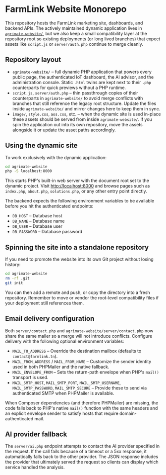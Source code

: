 # FarmLink Website Monorepo

This repository hosts the FarmLink marketing site, dashboards, and backend APIs. The actively maintained dynamic application lives in [`agrimate-website/`](agrimate-website/), but we also keep a small compatibility layer at the repository root so existing deployments (or long lived branches) that expect assets like `script.js` or `server/auth.php` continue to merge cleanly.

## Repository layout

- `agrimate-website/` – full dynamic PHP application that powers every public page, the authenticated IoT dashboard, the AI advisor, and the administration console. Static `.html` twins are kept next to their `.php` counterparts for quick previews without a PHP runtime.
- `script.js`, `server/auth.php` – thin passthrough copies of their counterparts in `agrimate-website/` to avoid merge conflicts with branches that still reference the legacy root structure. Update the files inside `agrimate-website/` and mirror changes here to keep them in sync.
- `image/`, `style.css`, `aos.css`, etc. – when the dynamic site is used in-place these assets should be served from inside `agrimate-website/`. If you spin the application out into its own repository, move the assets alongside it or update the asset paths accordingly.

## Using the dynamic site

To work exclusively with the dynamic application:

```bash
cd agrimate-website
php -S localhost:8000
```

This starts PHP's built-in web server with the document root set to the dynamic project. Visit <http://localhost:8000> and browse pages such as `index.php`, `about.php`, `solutions.php`, or any other entry point directly.

The backend expects the following environment variables to be available before you hit the authenticated endpoints:

- `DB_HOST` – Database host
- `DB_NAME` – Database name
- `DB_USER` – Database user
- `DB_PASSWORD` – Database password

## Spinning the site into a standalone repository

If you need to promote the website into its own Git project without losing history:

```bash
cd agrimate-website
rm -rf .git
git init
```

You can then add a remote and push, or copy the directory into a fresh repository. Remember to move or vendor the root-level compatibility files if your deployment still references them.

## Email delivery configuration

Both `server/contact.php` and `agrimate-website/server/contact.php` now share the same mailer so a merge will not introduce conflicts. Configure delivery with the following optional environment variables:

- `MAIL_TO_ADDRESS` – Override the destination mailbox (defaults to `contact@farmlink.tn`).
- `MAIL_FROM_ADDRESS` / `MAIL_FROM_NAME` – Customize the sender identity used in both PHPMailer and the native fallback.
- `MAIL_ENVELOPE_FROM` – Sets the return-path envelope when PHP's `mail()` transport is used.
- `MAIL_SMTP_HOST`, `MAIL_SMTP_PORT`, `MAIL_SMTP_USERNAME`, `MAIL_SMTP_PASSWORD`, `MAIL_SMTP_SECURE` – Provide these to send via authenticated SMTP when PHPMailer is available.

When Composer dependencies (and therefore PHPMailer) are missing, the code falls back to PHP's native `mail()` function with the same headers and an explicit envelope sender to satisfy hosts that require domain-authenticated mail.

## AI provider fallback

The `server/ai.php` endpoint attempts to contact the AI provider specified in the request. If the call fails because of a timeout or a 5xx response, it automatically falls back to the other provider. The JSON response includes the provider that ultimately served the request so clients can display which service handled the analysis.
